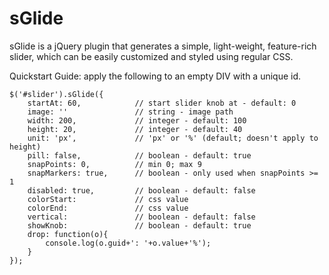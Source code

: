 sGlide
======

sGlide is a jQuery plugin that generates a simple, light-weight, feature-rich slider, which can be easily customized and styled using regular CSS.

Quickstart Guide: apply the following to an empty DIV with a unique id.

	$('#slider').sGlide({
		startAt: 60,			// start slider knob at - default: 0
		image: ''				// string - image path
		width: 200,				// integer - default: 100
		height: 20,				// integer - default: 40
		unit: 'px',				// 'px' or '%' (default; doesn't apply to height)
		pill: false,			// boolean - default: true
		snapPoints: 0,			// min 0; max 9
		snapMarkers: true,		// boolean - only used when snapPoints >= 1
		disabled: true,			// boolean - default: false
		colorStart:				// css value
		colorEnd:				// css value
		vertical:				// boolean - default: false
		showKnob:				// boolean - default: true
		drop: function(o){
			console.log(o.guid+': '+o.value+'%');
		}
	});
